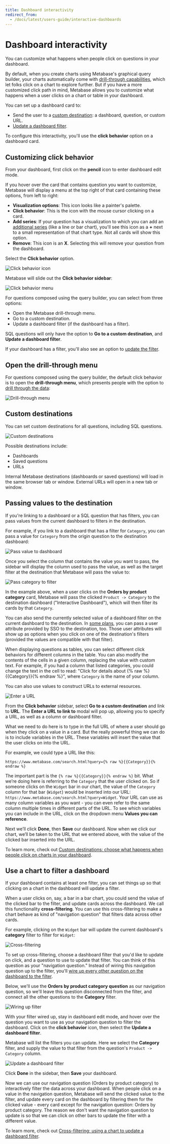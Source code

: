```yaml
---
title: Dashboard interactivity
redirect_from:
  - /docs/latest/users-guide/interactive-dashboards
---
```


# Dashboard interactivity

You can customize what happens when people click on questions in your dashboard.

By default, when you create charts using Metabase's graphical query builder, your charts automatically come with [drill-through capabilities](https://www.metabase.com/learn/metabase-basics/querying-and-dashboards/questions/drill-through), which let folks click on a chart to explore further. But if you have a more customized click path in mind, Metabase allows you to customize what happens when a user clicks on a chart or table in your dashboard.

You can set up a dashboard card to:

- Send the user to a [custom destination](#custom-destinations): a dashboard, question, or custom URL.
- [Update a dashboard filter](#use-a-chart-to-filter-a-dashboard).

To configure this interactivity, you'll use the **click behavior** option on a dashboard card.

## Customizing click behavior

From your dashboard, first click on the **pencil** icon to enter dashboard edit mode.

If you hover over the card that contains question you want to customize, Metabase will display a menu at the top right of that card containing these options, from left to right:

- **Visualization options**: This icon looks like a painter's palette.
- **Click behavior**: This is the icon with the mouse cursor clicking on a card.
- **Add series**: If your question has a visualization to which you can add an [additional series](./multiple-series.md) (like a line or bar chart), you'll see this icon as a **+** next to a small representation of that chart type. Not all cards will show this option.
- **Remove**: This icon is an **X**. Selecting this will remove your question from the dashboard.

Select the **Click behavior** option.

![Click behavior icon](./images/click-behavior-icon.png)

Metabase will slide out the **Click behavior sidebar**:

![Click behavior menu](./images/click-behavior-menu.png)

For questions composed using the query builder, you can select from three options:

- Open the Metabase drill-through menu.
- Go to a custom destination.
- Update a dashboard filter (if the dashboard has a filter).

SQL questions will only have the option to **Go to a custom destination**, and **Update a dashboard filter**.

If your dashboard has a filter, you'll also see an option to [update the filter](#use-a-chart-to-filter-a-dashboard).

## Open the drill-through menu

For questions composed using the query builder, the default click behavior is to open the **drill-through menu**, which presents people with the option to [drill through the data](https://www.metabase.com/learn/metabase-basics/querying-and-dashboards/questions/drill-through):

![Drill-through menu](./images/drill-through-menu.png)

## Custom destinations

You can set custom destinations for all questions, including SQL questions.

![Custom destinations](./images/custom-destination.png)

Possible destinations include:

- Dashboards
- Saved questions
- URLs

Internal Metabase destinations (dashboards or saved questions) will load in the same browser tab or window. External URLs will open in a new tab or window.

## Passing values to the destination

If you're linking to a dashboard or a SQL question that has filters, you can pass values from the current dashboard to filters in the destination.

For example, if you link to a dashboard that has a filter for `Category`, you can pass a value for `Category` from the origin question to the destination dashboard:

![Pass value to dashboard](./images/pass-value.png)

Once you select the column that contains the value you want to pass, the sidebar will display the column used to pass the value, as well as the target filter at the destination that Metabase will pass the value to:

![Pass category to filter](./images/pass-category-to-filter.png)

In the example above, when a user clicks on the **Orders by product category** card, Metabase will pass the clicked `Product -> Category` to the destination dashboard ("Interactive Dashboard"), which will then filter its cards by that `Category`.

You can also send the currently selected value of a dashboard filter on the current dashboard to the destination. In [some plans](https://www.metabase.com/pricing), you can pass a user attribute provided by SSO to the destination, too. Those user attributes will show up as options when you click on one of the destination's filters (provided the values are compatible with that filter).

When displaying questions as tables, you can select different click behaviors for different columns in the table. You can also modify the contents of the cells in a given column, replacing the value with custom text. For example, if you had a column that listed categories, you could change the text in the cell to read: "Click for details about {% raw %}{{Category}}{% endraw %}", where `Category` is the name of your column.

You can also use values to construct URLs to external resources.

![Enter a URL](./images/enter-a-url.png)

From the **Click behavior** sidebar, select **Go to a custom destination** and link to **URL**. The **Enter a URL to link to** modal will pop up, allowing you to specify a URL, as well as a column or dashboard filter.

What we need to do here is to type in the full URL of where a user should go when they click on a value in a card. But the really powerful thing we can do is to include variables in the URL. These variables will insert the value that the user clicks on into the URL.

For example, we could type a URL like this:

```
https://www.metabase.com/search.html?query={% raw %}{{Category}}{% endraw %}
```

The important part is the `{% raw %}{{Category}}{% endraw %}` bit. What we’re doing here is referring to the `Category` that the user clicked on. So if someone clicks on the `Widget` bar in our chart, the value of the `Category` column for that bar (`Widget`) would be inserted into our URL: `https://www.metabase.com/search.html?query=Widget`. Your URL can use as many column variables as you want - you can even refer to the same column multiple times in different parts of the URL. To see which variables you can include in the URL, click on the dropdown menu **Values you can reference**.

Next we’ll click **Done**, then **Save** our dashboard. Now when we click our chart, we’ll be taken to the URL that we entered above, with the value of the clicked bar inserted into the URL.

To learn more, check out [Custom destinations: choose what happens when people click on charts in your dashboard](https://www.metabase.com/learn/metabase-basics/querying-and-dashboards/dashboards/custom-destinations).

## Use a chart to filter a dashboard

If your dashboard contains at least one filter, you can set things up so that clicking on a chart in the dashboard will update a filter.

When a user clicks on, say, a bar in a bar chart, you could send the value of the clicked bar to the filter, and update cards across the dashboard. We call this functionality **cross-filtering**. You can use this cross-filtering to make a chart behave as kind of "navigation question" that filters data across other cards.

For example, clicking on the `Widget` bar will update the current dashboard's **category** filter to filter for `Widget`:

![Cross-filtering](./images/cross-filter.png)

To set up cross-filtering, choose a dashboard filter that you'd like to update on click, and a question to use to update that filter. You can think of this question as your "navigation question." Instead of wiring this navigation question up to the filter, you'll [wire up every other question on the dashboard to the filter](./filters.md).

Below, we'll use the **Orders by product category question** as our navigation question, so we'll leave this question disconnected from the filter, and connect all the other questions to the **Category** filter.

![Wiring up filter](./images/wiring-up-filter.png)

With your filter wired up, stay in dashboard edit mode, and hover over the question you want to use as your navigation question to filter the dashboard. Click on the **click behavior** icon, then select the **Update a dashboard filter**.

Metabase will list the filters you can update. Here we select the **Category** filter, and supply the value to that filter from the question's `Product -> Category` column.

![Update a dashboard filter](./images/update-a-dashboard-filter.png)

Click **Done** in the sidebar, then **Save** your dashboard.

Now we can use our navigation question (Orders by product category) to interactively filter the data across your dashboard. When people click on a value in the navigation question, Metabase will send the clicked value to the filter, and update every card on the dashboard by filtering them for the clicked value - every card except for the navigation question: Orders by product category. The reason we don't want the navigation question to update is so that we can click on other bars to update the filter with a different value.

To learn more, check out [Cross-filtering: using a chart to update a dashboard filter](https://www.metabase.com/learn/metabase-basics/querying-and-dashboards/dashboards/cross-filtering).
